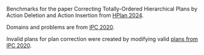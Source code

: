 Benchmarks for the paper Correcting Totally-Ordered Hierarchical Plans by Action Deletion and Action Insertion from [HPlan 2024](https://icaps24.icaps-conference.org/program/workshops/hplan/).

Domains and problems are from [IPC 2020](https://github.com/panda-planner-dev/ipc2020-domains).

Invalid plans for plan correction were created by modifying valid [plans from IPC 2020](https://github.com/panda-planner-dev/ipc-2020-plans).

